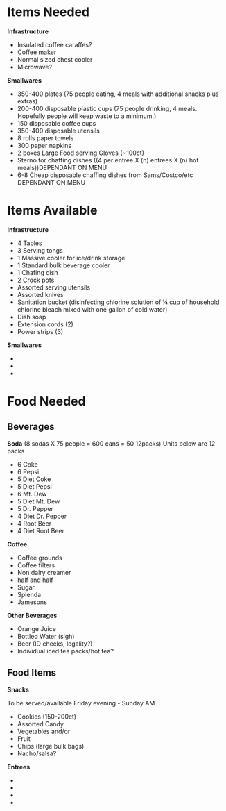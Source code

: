 Items Needed  
====

__Infrastructure__  

* Insulated coffee caraffes?  
* Coffee maker  
* Normal sized chest cooler  
* Microwave?



__Smallwares__  

* 350-400 plates (75 people eating, 4 meals with additional snacks plus extras)  
* 200-400 disposable plastic cups (75 people drinking, 4 meals. Hopefully people will keep waste to a minimum.)  
* 150 disposable coffee cups
* 350-400 disposable utensils  
* 8 rolls paper towels  
* 300 paper napkins  
* 2 boxes Large Food serving Gloves (~100ct)  
* Sterno for chaffing dishes ((4 per entree X (n) entrees X (n) hot meals))DEPENDANT ON MENU  
* 6-8 Cheap disposable chaffing dishes from Sams/Costco/etc DEPENDANT ON MENU  

Items Available  
===

__Infrastructure__  

* 4 Tables  
* 3 Serving tongs  
* 1 Massive cooler for ice/drink storage  
* 1 Standard bulk beverage cooler  
* 1 Chafing dish  
* 2 Crock pots
* Assorted serving utensils
* Assorted knives
* Sanitation bucket (disinfecting chlorine solution of ¼ cup of household chlorine 
bleach mixed with one gallon of cold water)
* Dish soap
* Extension cords (2)
* Power strips (3)

__Smallwares__  

* 
* 
* 

Food Needed  
===

Beverages
----

__Soda__ (8 sodas X 75 people = 600 cans = 50 12packs) Units below are 12 packs

* 6 Coke 
* 6 Pepsi
* 5 Diet Coke
* 5 Diet Pepsi
* 6 Mt. Dew
* 5 Diet Mt. Dew
* 5 Dr. Pepper
* 4 Diet Dr. Pepper
* 4 Root Beer
* 4 Diet Root Beer

__Coffee__  

* Coffee grounds
* Coffee filters
* Non dairy creamer
* half and half
* Sugar
* Splenda
* Jamesons

__Other Beverages__  

* Orange Juice
* Bottled Water (sigh)
* Beer (ID checks, legality?)
* Individual iced tea packs/hot tea?

Food Items  
----

__Snacks__

To be served/available Friday evening - Sunday AM

* Cookies (150-200ct)
* Assorted Candy
* Vegetables and/or
* Fruit
* Chips (large bulk bags)
* Nacho/salsa?

__Entrees__

*
*
*
*

